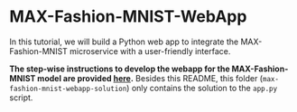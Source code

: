 # MAX-Fashion-MNIST-WebApp

In this tutorial, we will build a Python web app to integrate the MAX-Fashion-MNIST microservice with a user-friendly interface.

**The step-wise instructions to develop the webapp for the MAX-Fashion-MNIST model are provided [here](https://github.com/CODAIT/max-fashion-mnist-tutorial-app).** Besides this README, this folder (`max-fashion-mnist-webapp-solution`) only contains the solution to the `app.py` script.
